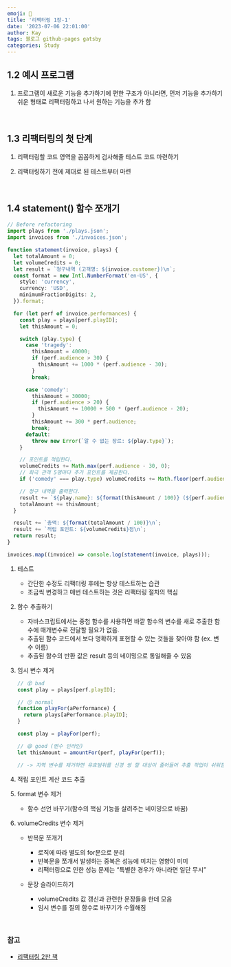```yaml
---
emoji: 👋
title: '리팩터링 1장-1'
date: '2023-07-06 22:01:00'
author: Kay
tags: 블로그 github-pages gatsby
categories: Study
---
```


## 1.2 예시 프로그램

1. 프로그램이 새로운 기능을 추가하기에 편한 구조가 아니라면, 먼저 기능을 추가하기 쉬운 형태로 리팩터링하고 나서 원하는 기능을 추가 함

<br>

## 1.3 리팩터링의 첫 단계

1. 리팩터링할 코드 영역을 꼼꼼하게 검사해줄 테스트 코드 마련하기

2. 리팩터링하기 전에 제대로 된 테스트부터 마련

<br>

## 1.4 statement() 함수 쪼개기

```ts
// Before refactoring
import plays from './plays.json';
import invoices from './invoices.json';

function statement(invoice, plays) {
  let totalAmount = 0;
  let volumeCredits = 0;
  let result = `청구내역 (고객명: ${invoice.customer})\n`;
  const format = new Intl.NumberFormat('en-US', {
    style: 'currency',
    currency: 'USD',
    minimumFractionDigits: 2,
  }).format;

  for (let perf of invoice.performances) {
    const play = plays[perf.playID];
    let thisAmount = 0;

    switch (play.type) {
      case 'tragedy':
        thisAmount = 40000;
        if (perf.audience > 30) {
          thisAmount += 1000 * (perf.audience - 30);
        }
        break;

      case 'comedy':
        thisAmount = 30000;
        if (perf.audience > 20) {
          thisAmount += 10000 + 500 * (perf.audience - 20);
        }
        thisAmount += 300 * perf.audience;
        break;
      default:
        throw new Error(`알 수 없는 장르: ${play.type}`);
    }

    // 포인트를 적립한다.
    volumeCredits += Math.max(perf.audience - 30, 0);
    // 희극 관객 5명마다 추가 포인트를 제공한다.
    if ('comedy' === play.type) volumeCredits += Math.floor(perf.audience / 5);

    // 청구 내역을 출력한다.
    result += `${play.name}: ${format(thisAmount / 100)} (${perf.audience}석)\n`;
    totalAmount += thisAmount;
  }

  result += `총액: ${format(totalAmount / 100)}\n`;
  result += `적립 포인트: ${volumeCredits}점\n`;
  return result;
}

invoices.map((invoice) => console.log(statement(invoice, plays)));
```

1.  테스트

    - 간단한 수정도 리팩터링 후에는 항상 테스트하는 습관
    - 조금씩 변경하고 매번 테스트하는 것은 리팩터링 절차의 핵심

2.  함수 추출하기

    - 자바스크립트에서는 중첩 함수를 사용하면 바깥 함수의 변수를 새로 추출한 함수에 매개변수로 전달할 필요가 없음.
    - 추출된 함수 코드에서 보다 명확하게 표현할 수 있는 것들을 찾아야 함 (ex. 변수 이름)
    - 추출된 함수의 반환 값은 result 등의 네이밍으로 통일해줄 수 있음

3.  임시 변수 제거

    ```ts
    // 😵 bad
    const play = plays[perf.playID];

    // 😗 normal
    function playFor(aPerformance) {
      return plays[aPerformance.playID];
    }

    const play = playFor(perf);

    // 😄 good (변수 인라인)
    let thisAmount = amountFor(perf, playFor(perf));

    // -> 지역 변수를 제거하면 유효범위를 신경 썽 할 대상이 줄어들어 추출 작업이 쉬워짐
    ```

4.  적립 포인트 계산 코드 추출
5.  format 변수 제거
    - 함수 선언 바꾸기(함수의 핵심 기능을 살려주는 네이밍으로 바꿈)
6.  volumeCredits 변수 제거

    - 반복문 쪼개기

      - 로직에 따라 별도의 for문으로 분리
      - 반복문을 쪼개서 발생하는 중복은 성능에 미치는 영향이 미미
      - 리팩터링으로 인한 성능 문제는 “특별한 경우가 아니라면 일단 무시”

    - 문장 슬라이드하기
      - volumeCredits 값 갱신과 관련한 문장들을 한데 모음
      - 임시 변수를 질의 함수로 바꾸기가 수월해짐

<br>

### 참고

- [리팩터링 2판 책](https://www.yes24.com/Product/Goods/89649360)

```toc

```
